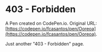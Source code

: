 # 403 - Forbidden

A Pen created on CodePen.io. Original URL: [https://codepen.io/fcasantos/pen/Ooreoa](https://codepen.io/fcasantos/pen/Ooreoa).

Just another "403 - Forbidden" page.
